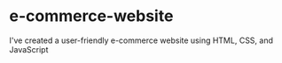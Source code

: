 # e-commerce-website
I've created a user-friendly e-commerce website using HTML, CSS, and JavaScript
